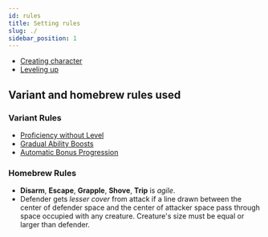 ```yaml
---
id: rules
title: Setting rules
slug: ./
sidebar_position: 1
---
```


<!-- - [Variant and homebrew rules used](expanded) -->
- [Creating character](new)
- [Leveling up](leveling)

## Variant and homebrew rules used

### Variant Rules

- [Proficiency without Level](https://2e.aonprd.com/Rules.aspx?ID=1370)
- [Gradual Ability Boosts](https://2e.aonprd.com/Rules.aspx?ID=1300)
- [Automatic Bonus Progression](https://2e.aonprd.com/Rules.aspx?ID=1357)

### Homebrew Rules

- **Disarm**, **Escape**, **Grapple**, **Shove**, **Trip** is *agile*.
- Defender gets *lesser cover* from attack if a line drawn between the center of defender space and the center of attacker space pass through space occupied with any creature. Creature's size must be equal or larger than defender.
